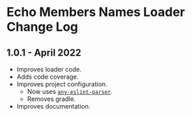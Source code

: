 # Echo Members Names Loader Change Log

## 1.0.1 - April 2022

* Improves loader code.
* Adds code coverage.
* Improves project configuration.
  * Now uses [`any-eslint-parser`](https://www.npmjs.com/package/any-eslint-parser).
  * Removes gradle.
* Improves documentation.

